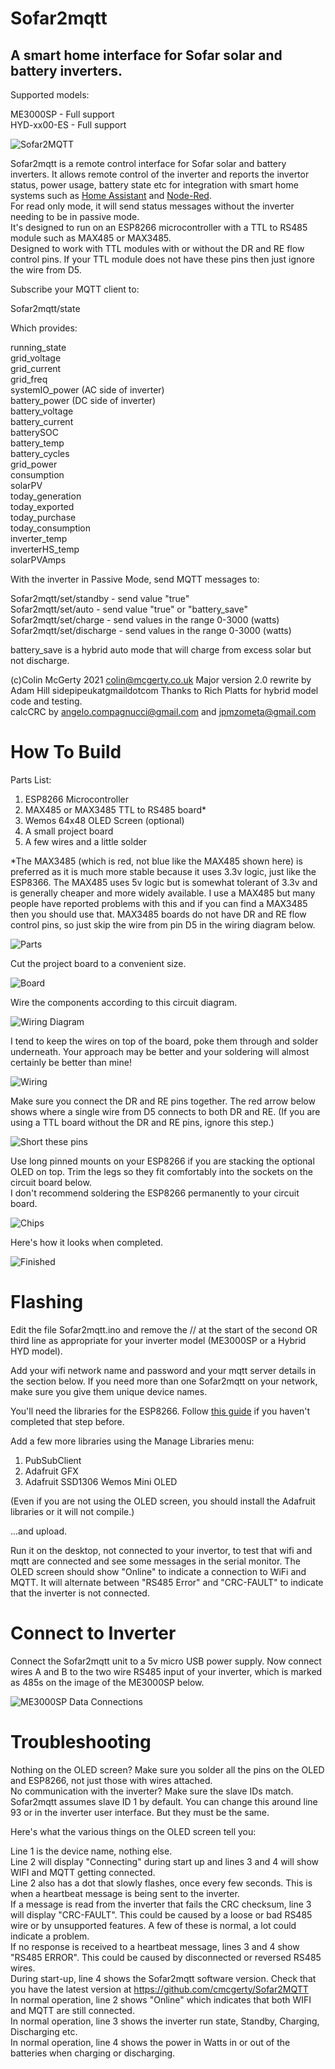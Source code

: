 # Sofar2mqtt
## A smart home interface for Sofar solar and battery inverters.

Supported models:  

ME3000SP - Full support  
HYD-xx00-ES - Full support

![Sofar2MQTT](pics/Sofar2MQTT.jpg)

Sofar2mqtt is a remote control interface for Sofar solar and battery inverters.
It allows remote control of the inverter and reports the invertor status, power usage, battery state etc for integration with smart home systems such as [Home Assistant](https://www.home-assistant.io/) and [Node-Red](https://nodered.org/).  
For read only mode, it will send status messages without the inverter needing to be in passive mode.  
It's designed to run on an ESP8266 microcontroller with a TTL to RS485 module such as MAX485 or MAX3485.  
Designed to work with TTL modules with or without the DR and RE flow control pins. If your TTL module does not have these pins then just ignore the wire from D5. 

Subscribe your MQTT client to:

Sofar2mqtt/state

Which provides:

running_state  
grid_voltage  
grid_current  
grid_freq  
systemIO_power (AC side of inverter)  
battery_power  (DC side of inverter)  
battery_voltage  
battery_current  
batterySOC  
battery_temp  
battery_cycles  
grid_power  
consumption  
solarPV  
today_generation  
today_exported  
today_purchase  
today_consumption  
inverter_temp  
inverterHS_temp  
solarPVAmps  

With the inverter in Passive Mode, send MQTT messages to:

Sofar2mqtt/set/standby   - send value "true"  
Sofar2mqtt/set/auto   - send value "true" or "battery_save"  
Sofar2mqtt/set/charge   - send values in the range 0-3000 (watts)  
Sofar2mqtt/set/discharge   - send values in the range 0-3000 (watts) 

battery_save is a hybrid auto mode that will charge from excess solar but not discharge.

(c)Colin McGerty 2021 colin@mcgerty.co.uk
Major version 2.0 rewrite by Adam Hill sidepipeukatgmaildotcom
Thanks to Rich Platts for hybrid model code and testing.  
calcCRC by angelo.compagnucci@gmail.com and jpmzometa@gmail.com

# How To Build

Parts List:
1. ESP8266 Microcontroller
2. MAX485 or MAX3485 TTL to RS485 board*
3. Wemos 64x48 OLED Screen (optional)
4. A small project board
5. A few wires and a little solder

*The MAX3485 (which is red, not blue like the MAX485 shown here) is preferred as it is much more stable because it uses 3.3v logic, just like the ESP8366. The MAX485 uses 5v logic but is somewhat tolerant of 3.3v and is generally cheaper and more widely available. I use a MAX485 but many people have reported problems with this and if you can find a MAX3485 then you should use that. MAX3485 boards do not have DR and RE flow control pins, so just skip the wire from pin D5 in the wiring diagram below.

![Parts](pics/parts.jpg)

Cut the project board to a convenient size.

![Board](pics/board.jpg)

Wire the components according to this circuit diagram.

![Wiring Diagram](pics/diagram.jpg)

I tend to keep the wires on top of the board, poke them through and solder underneath. Your approach may be better and your soldering will almost certainly be better than mine!

![Wiring](pics/wiring.jpg)

Make sure you connect the DR and RE pins together. The red arrow below shows where a single wire from D5 connects to both DR and RE. (If you are using a TTL board without the DR and RE pins, ignore this step.)

![Short these pins](pics/short.jpg)

Use long pinned mounts on your ESP8266 if you are stacking the optional OLED on top. Trim the legs so they fit comfortably into the sockets on the circuit board below.  
I don't recommend soldering the ESP8266 permanently to your circuit board.   

![Chips](pics/ICs.jpg)

Here's how it looks when completed.

![Finished](pics/Sofar2MQTT_completed.jpg)

# Flashing

Edit the file Sofar2mqtt.ino and remove the // at the start of the second OR third line as appropriate for your inverter model (ME3000SP or a Hybrid HYD model).

Add your wifi network name and password and your mqtt server details in the section below. If you need more than one Sofar2mqtt on your network, make sure you give them unique device names.  

You'll need the libraries for the ESP8266. Follow [this guide](https://randomnerdtutorials.com/how-to-install-esp8266-board-arduino-ide/) if you haven't completed that step before.

Add a few more libraries using the Manage Libraries menu:
1. PubSubClient
2. Adafruit GFX
3. Adafruit SSD1306 Wemos Mini OLED

(Even if you are not using the OLED screen, you should install the Adafruit libraries or it will not compile.)

...and upload.

Run it on the desktop, not connected to your invertor, to test that wifi and mqtt are connected and see some messages in the serial monitor.
The OLED screen should show "Online" to indicate a connection to WiFi and MQTT. It will alternate between "RS485 Error" and "CRC-FAULT" to indicate that the inverter is not connected.

# Connect to Inverter

Connect the Sofar2mqtt unit to a 5v micro USB power supply.
Now connect wires A and B to the two wire RS485 input of your inverter, which is marked as 485s on the image of the ME3000SP below.

![ME3000SP Data Connections](pics/485s.jpg)

# Troubleshooting

Nothing on the OLED screen? Make sure you solder all the pins on the OLED and ESP8266, not just those with wires attached.  
No communication with the inverter? Make sure the slave IDs match. Sofar2mqtt assumes slave ID 1 by default. You can change this around line 93 or in the inverter user interface. But they must be the same.   

Here's what the various things on the OLED screen tell you:

Line 1 is the device name, nothing else.  
Line 2 will display "Connecting" during start up and lines 3 and 4 will show WIFI and MQTT getting connected.  
Line 2 also has a dot that slowly flashes, once every few seconds. This is when a heartbeat message is being sent to the inverter.  
If a message is read from the inverter that fails the CRC checksum, line 3 will display "CRC-FAULT". This could be caused by a loose or bad RS485 wire or by unsupported features. A few of these is normal, a lot could indicate a problem.  
If no response is received to a heartbeat message, lines 3 and 4 show "RS485 ERROR". This could be caused by disconnected or reversed RS485 wires.  
During start-up, line 4 shows the Sofar2mqtt software version. Check that you have the latest version at https://github.com/cmcgerty/Sofar2MQTT  
In normal operation, line 2 shows "Online" which indicates that both WIFI and MQTT are still connected.  
In normal operation, line 3 shows the inverter run state, Standby, Charging, Discharging etc.  
In normal operation, line 4 shows the power in Watts in or out of the batteries when charging or discharging.  



